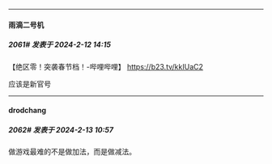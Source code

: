 
*****

####  雨滴二号机  
##### 2061#       发表于 2024-2-12 14:15

【绝区零！突袭春节档！-哔哩哔哩】 https://b23.tv/kkIUaC2

应该是新官号


*****

####  drodchang  
##### 2062#       发表于 2024-2-13 10:57

做游戏最难的不是做加法，而是做减法。

